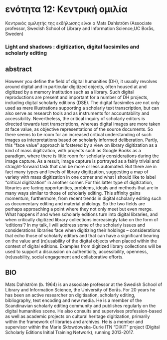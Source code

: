 
<h1>ενότητα 12: Κεντρική ομιλία </h1>

Κεντρικός ομιλητής της εκδήλωσης είναι ο Mats Dahlström (Associate professor, Swedish School of Library and Information Science,UC Borås, Sweden)</lb>
 <h3> Light and shadows : digitization, digital facsimiles and scholarly editing</h3>
 <h2>abstract</h2>
However you define the field of digital humanities (DH), it usually revolves around digital and in particular digitized objects, often housed at and digitized by a memory institution such as a library. Such digital reproductions are present and important for a number of DH projects, including digital scholarly editions (DSE). The digital facsimiles are not only used as mere illustrations supporting a scholarly text transcription, but can also serve as research tools and as instruments for accountability and accessibility. Nevertheless, the critical inquiry of scholarly editors is directed towards text transcriptions, whereas digital images are more taken at face value, as objective representations of the source documents. So there seems to be room for an increased critical understanding of such images as interpretations based on scholarly informed deliberation. Partly, this “face value” approach is fostered by a view on library digitization as a kind of mass digitization, with projects such as
Google Books as a paradigm, where there is little room for scholarly considerations during the image capture. As a result, image capture is portrayed as a fairly trivial and straight-forward task that can be more or less automated. But there are in fact many types and levels of library digitization, suggesting a map of variety with mass digitization in one corner and what I should like to label “critical digitization” in another corner. For this latter type of digitization, libraries are facing opportunities, problems, ideals and methods that are in many ways
similar to those of scholarly editing. This affinity gains momentum, furthermore, from recent trends in digital scholarly editing such as documentary editing and material philology. So the two fields are perhaps approaching a point where they not only meet but even merge. What happens if and when scholarly editions turn into digital libraries, and when critically digitized library collections increasingly take on the form of ‘editions’?
In my talk, I will address some of the scholarly issues and considerations libraries face when digitizing their holdings – considerations that echo those of scholarly editors and that can have a significant bearing on the value and (re)usability of the digital objects when placed within the context of digital editions. Examples from digitized library collections will be used to support a discussion on authenticity, accessibility, openness, (re)usability, social engagement and collaborative efforts.

<h2>BIO</h2>
Mats Dahlström (b. 1964) is an associate professor at the Swedish School of Library and Information Science, the University of Borås. For 20 years he has been an active researcher on digitisation, scholarly editing, bibliography, text encoding and new media. He is a member of the Scandinavian scholarly editing community and publishes regularly on the digital humanities scene. He also consults and supervises profession-based as well as academic projects on cultural heritage digitization, primarily within the framework of libraries and archives. He is a member and supervisor within the Marie Skłowdowska-Curie ITN “DiXiT” project (Digital Scholarly Editions Initial Training Network), running 2013-2017.​</h3>
<ul>

